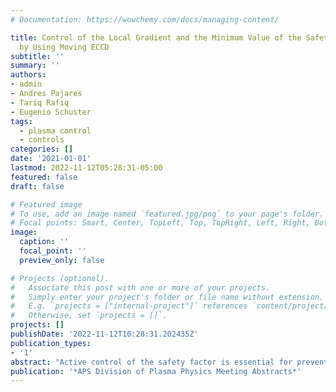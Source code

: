 ```yaml
---
# Documentation: https://wowchemy.com/docs/managing-content/

title: Control of the Local Gradient and the Minimum Value of the Safety Factor Profile
  by Using Moving ECCD
subtitle: ''
summary: ''
authors:
- admin
- Andres Pajares
- Tariq Rafiq
- Eugenio Schuster
tags: 
  - plasma control
  - controls
categories: []
date: '2021-01-01'
lastmod: 2022-11-12T05:28:31-05:00
featured: false
draft: false

# Featured image
# To use, add an image named `featured.jpg/png` to your page's folder.
# Focal points: Smart, Center, TopLeft, Top, TopRight, Left, Right, BottomLeft, Bottom, BottomRight.
image:
  caption: ''
  focal_point: ''
  preview_only: false

# Projects (optional).
#   Associate this post with one or more of your projects.
#   Simply enter your project's folder or file name without extension.
#   E.g. `projects = ["internal-project"]` references `content/project/deep-learning/index.md`.
#   Otherwise, set `projects = []`.
projects: []
publishDate: '2022-11-12T10:28:31.202435Z'
publication_types:
- '1'
abstract: "Active control of the safety factor is essential for preventing magnetohydrodynamic instabilities and achieving the needed level of performance (steady-state operation, high pressure, etc.) in advanced modes of operation in tokamaks. The total number of actuators, such as neutral beam injectors and electron cyclotron current drives (ECCDs), and their power saturation limits define the controller's capability to track a given target safety factor. The ECCD deposition location has in general been assumed fixed by safety-factor controllers. A model-based safety-factor controller is proposed in this work by exploiting the capability of changing the ECCD position in real time by mirror steering with the ultimate goal of increasing the tokamak's actuation capabilities. A dynamical model that includes the effect of the varying ECCD position on the plasma dynamics is first developed. Then, controllers considering the ECCD position as a controllable input are designed to tackle two very challenging control problems associated with the safety factor, namely the regulation of its minimum value at a time-evolving location and the regulation of its local gradient around a predefined q value with a time-evolving location. Finally, the performances of these controllers are assessed in closed-loop simulations using the Control Oriented Transport SIMulator (COTSIM) for a DIII-D scenario."
publication: '*APS Division of Plasma Physics Meeting Abstracts*'
---
```

